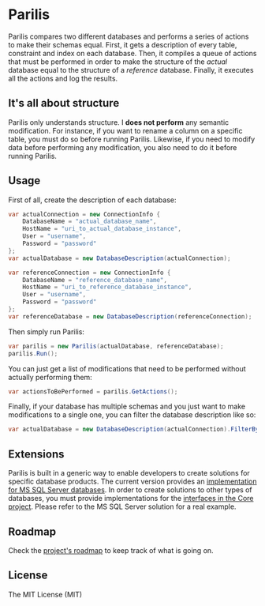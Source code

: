 # Parilis

Parilis compares two different databases and performs a series of actions to make their schemas equal. First, it gets a description of every table, constraint and index on each database. Then, it compiles a queue of actions that must be performed in order to make the structure of the *actual* database equal to the structure of a *reference* database. Finally, it executes all the actions and log the results.

## It's all about structure

Parilis only understands structure. I **does not perform** any semantic modification. For instance, if you want to rename a column on a specific table, you must do so before running Parilis. Likewise, if you need to modify data before performing any modification, you also need to do it before running Parilis.

## Usage

First of all, create the description of each database:

```csharp
var actualConnection = new ConnectionInfo {
	DatabaseName = "actual_database_name",
	HostName = "uri_to_actual_database_instance",
	User = "username",
	Password = "password"
};
var actualDatabase = new DatabaseDescription(actualConnection);

var referenceConnection = new ConnectionInfo {
	DatabaseName = "reference_database_name",
	HostName = "uri_to_reference_database_instance",
	User = "username",
	Password = "password"
};
var referenceDatabase = new DatabaseDescription(referenceConnection);
```

Then simply run Parilis:

```csharp
var parilis = new Parilis(actualDatabase, referenceDatabase);
parilis.Run();
```

You can just get a list of modifications that need to be performed without actually performing them:

```csharp
var actionsToBePerformed = parilis.GetActions();
```

Finally, if your database has multiple schemas and you just want to make modifications to a single one, you can filter the database description like so:

```csharp
var actualDatabase = new DatabaseDescription(actualConnection).FilterBySchema("schema_name");
```

## Extensions

Parilis is built in a generic way to enable developers to create solutions for specific database products. The current version provides an [implementation for MS SQL Server databases](https://github.com/thiagotts/parilis/tree/master/SqlServer). In order to create solutions to other types of databases, you must provide implementations for the [interfaces in the Core project](https://github.com/thiagotts/parilis/tree/master/Core/Interfaces). Please refer to the MS SQL Server solution for a real example.

## Roadmap

Check the [project's roadmap](https://trello.com/b/dfrQlizZ) to keep track of what is going on.

## License

The MIT License (MIT)